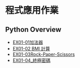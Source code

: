 # 程式應用作業
## Python Overview
- [EX01-01加法器](https://github.com/meng430/repo0/blob/main/EX01_01%E5%8A%A0%E6%B3%95%E5%99%A8.ipynb)
- [EX01-02 BMI 計算](https://github.com/meng430/repo0/blob/main/EX01_02_BMI.ipynb)
- [EX01-03Rock-Paper-Scissors](https://github.com/meng430/repo0/blob/main/EX01_03_Rock_Paper_Scissors.ipynb)
- [EX01-04_終極密碼](https://github.com/meng430/repo0/blob/main/EX01_04_%E7%B5%82%E6%A5%B5%E5%AF%86%E7%A2%BC.ipynb)
